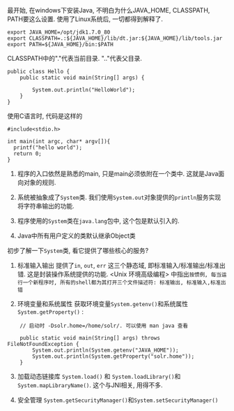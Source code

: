 最开始, 在windows下安装Java, 不明白为什么JAVA_HOME, CLASSPATH, PATH要这么设置. 使用了Linux系统后, 一切都得到解释了.
```
export JAVA_HOME=/opt/jdk1.7.0_80
export CLASSPATH=.:${JAVA_HOME}/lib/dt.jar:${JAVA_HOME}/lib/tools.jar
export PATH=${JAVA_HOME}/bin:$PATH
```
CLASSPATH中的"."代表当前目录. ".."代表父目录.

```
public class Hello {
	public static void main(String[] args) {

		System.out.println("HelloWorld");
	}
}
```
使用C语言时, 代码是这样的
```
#include<stdio.h>

int main(int argc, char* argv[]){
  printf("hello world");
  return 0;
}
```


1. 程序的入口依然是熟悉的main, 只是main必须依附在一个类中. 这就是Java面向对象的规则.

2. 系统被抽象成了`System`类. 我们使用`System.out`对象提供的`println`服务实现将字符串输出的功能.

3. 程序使用的`System`类在`java.lang`包中, 这个包是默认引入的.

4. Java中所有用户定义的类默认继承Object类


初步了解一下`System`类, 看它提供了哪些核心的服务?
1. 标准输入输出
 提供了`in`, `out`, `err` 这三个静态域, 即标准输入/标准输出/标准出错.  这是封装操作系统提供的功能.
<Unix 环境高级编程> 中指出`按惯例, 每当运行一个新程序时, 所有的shell都为其打开三个文件描述符: 标准输出, 标准输入,标准出错`

2. 环境变量和系统属性
获取环境变量`System.getenv()`和系统属性`System.getProperty()` :
```
    // 启动时 -Dsolr.home=/home/solr/. 可以使用 man java 查看

	public static void main(String[] args) throws FileNotFoundException {
		System.out.println(System.getenv("JAVA_HOME"));
		System.out.println(System.getProperty("solr.home"));
	}
```

3. 加载动态链接库
`System.load()` 和 `System.loadLibrary()`和`System.mapLibraryName()`. 这个与JNI相关, 用得不多.

4. 安全管理
`System.getSecurityManager()`和`System.setSecurityManager()`

